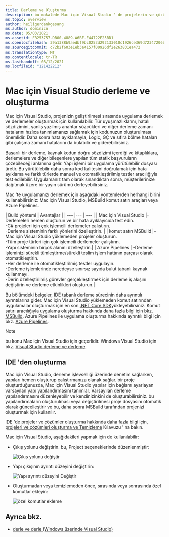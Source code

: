 ```yaml
---
title: Derleme ve Oluşturma
description: bu makalede Mac için Visual Studio ' de projelerin ve çözümlerin nasıl derlenmesi ve oluşturulacağı açıklanmaktadır
ms.topic: overview
author: heiligerdankgesang
ms.author: dominicn
ms.date: 05/03/2021
ms.assetid: FB253757-DB00-4889-A6BF-E44722E25BD1
ms.openlocfilehash: 39a1388b9aedbf9bc0253d292133010c1926ce369d72347206b4a9350f223983
ms.sourcegitcommit: c72b2f603e1eb3a4157f00926df2e263831ea472
ms.translationtype: MT
ms.contentlocale: tr-TR
ms.lasthandoff: 08/12/2021
ms.locfileid: "121422212"
---
```

# <a name="compiling-and-building-in-visual-studio-for-mac"></a>Mac için Visual Studio derleme ve oluşturma

Mac için Visual Studio, projenizin geliştirilmesi sırasında uygulama derlemek ve derlemeler oluşturmak için kullanılabilir. Tür uyuşmazlıklarını, hatalı sözdizimini, yanlış yazılmış anahtar sözcükleri ve diğer derleme zamanı hatalarını hızlıca tanımlamanızı sağlamak için kodunuzun oluşturulması önemlidir. Daha sonra hata ayıklamayla, Logic, GÇ ve sıfıra bölme hataları gibi çalışma zamanı hatalarını da bulabilir ve giderebilirsiniz.

Başarılı bir derleme, kaynak kodun doğru sözdizimi içerdiği ve kitaplıklara, derlemelere ve diğer bileşenlere yapılan tüm statik başvuruların çözebileceği anlamına gelir. Yapı işlemi bir uygulama yürütülebilir dosyası üretir. Bu yürütülebilir daha sonra kod kalitesini doğrulamak için hata ayıklama ve farklı türlerde manuel ve otomatikleştirilmiş testler aracılığıyla test edilebilir. Uygulamanız tam olarak sınandıktan sonra, müşterilerinize dağıtmak üzere bir yayın sürümü derleyebilirsiniz.

Mac 'te uygulamanızı derlemek için aşağıdaki yöntemlerden herhangi birini kullanabilirsiniz: Mac için Visual Studio, MSBuild komut satırı araçları veya Azure Pipelines.

| Build yöntemi | Avantajlar |
| --- |--- | --- |
| Mac için Visual Studio |-Derlemeleri hemen oluşturun ve bir hata ayıklayıcıda test edin.<br />-C# projeleri için çok işlemcili derlemeler çalıştırın.<br />-Derleme sisteminin farklı yönlerini özelleştirin. |
| komut satırı MSBuild| -Mac için Visual Studio yüklemeden projeler oluşturun.<br />-Tüm proje türleri için çok işlemcili derlemeler çalıştırın.<br />-Yapı sisteminin birçok alanını özelleştirin.|
| Azure Pipelines | -Derleme işleminizi sürekli tümleştirme/sürekli teslim işlem hattının parçası olarak otomatikleştirin.<br />-Her derleme ile otomatikleştirilmiş testler uygulayın.<br />-Derleme işlemlerinde neredeyse sınırsız sayıda bulut tabanlı kaynak kullanmayı.<br />-Derin özelleştirilmiş görevler gerçekleştirmek için derleme iş akışını değiştirin ve derleme etkinlikleri oluşturun.|

Bu bölümdeki belgeler, IDE tabanlı derleme sürecinin daha ayrıntılı ayrıntılarına gider. Mac için Visual Studio yüklemeden komut satırından uygulamalar oluşturmak için en son [.NET Core SDK](https://dotnet.microsoft.com/download)yükleyebilirsiniz. Komut satırı aracılığıyla uygulama oluşturma hakkında daha fazla bilgi için bkz. [MSBuild](/visualstudio/msbuild/msbuild). Azure Pipelines ile uygulama oluşturma hakkında ayrıntılı bilgi için bkz. [Azure Pipelines](/azure/devops/pipelines).


> [!NOTE]
> bu konu Mac için Visual Studio için geçerlidir. Windows Visual Studio için bkz. [Visual Studio derleme ve derleme](/visualstudio/ide/compiling-and-building-in-visual-studio).


## <a name="building-from-the-ide"></a>IDE 'den oluşturma

Mac için Visual Studio, derleme işlevselliği üzerinde denetim sağlarken, yapıları hemen oluşturup çalıştırmanıza olanak sağlar. bir proje oluşturduğunuzda, Mac için Visual Studio yapılar için bağlamı ayarlayan varsayılan yapı yapılandırmasını tanımlar. Varsayılan derleme yapılandırmasını düzenleyebilir ve kendinizinkini de oluşturabilirsiniz. bu yapılandırmaların oluşturulması veya değiştirilmesi proje dosyasını otomatik olarak güncelleştirir ve bu, daha sonra MSBuild tarafından projenizi oluşturmak için kullanılır.

IDE 'de projeler ve çözümler oluşturma hakkında daha fazla bilgi için, [projeleri ve çözümleri oluşturma ve Temizleme](building-and-cleaning-projects-and-solutions.md) Kılavuzu ' na bakın.

Mac için Visual Studio, aşağıdakileri yapmak için de kullanılabilir:

* Çıkış yolunu değiştirin. bu, Project seçeneklerinde düzenlenmiştir:

    ![Çıkış yolunu değiştir](media/compiling-and-building-image4.png)

* Yapı çıkışının ayrıntı düzeyini değiştirin:

    ![Yapı ayrıntı düzeyini Değiştir](media/compiling-and-building-image5.png)

* Oluşturmadan veya temizlemeden önce, sırasında veya sonrasında özel komutlar ekleyin:

    ![özel komutlar ekleme](media/compiling-and-building-image6.png)


## <a name="see-also"></a>Ayrıca bkz.

- [derle ve derle (Windows üzerinde Visual Studio)](/visualstudio/ide/compiling-and-building-in-visual-studio)
